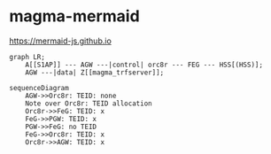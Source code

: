 # magma-mermaid

https://mermaid-js.github.io

```mermaid
graph LR;
    A[[S1AP]] --- AGW ---|control| orc8r --- FEG --- HSS[(HSS)];
    AGW ---|data| Z[[magma_trfserver]];
```

```mermaid
sequenceDiagram
    AGW->>Orc8r: TEID: none
    Note over Orc8r: TEID allocation
    Orc8r->>FeG: TEID: x
    FeG->>PGW: TEID: x
    PGW->>FeG: no TEID
    FeG->>Orc8r: TEID: x
    Orc8r->>AGW: TEID: x
```

